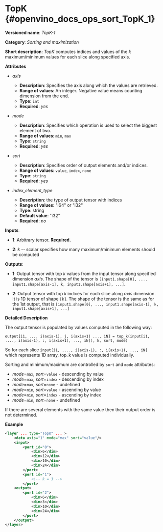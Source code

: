 # TopK {#openvino_docs_ops_sort_TopK_1}

**Versioned name**: *TopK-1*

**Category**: *Sorting and maximization*

**Short description**: *TopK* computes indices and values of the *k* maximum/minimum values for each slice along specified axis.

**Attributes**

* *axis*

  * **Description**: Specifies the axis along which the values are retrieved.
  * **Range of values**: An integer. Negative value means counting dimension from the end.
  * **Type**: `int`
  * **Required**: *yes*

* *mode*

  * **Description**: Specifies which operation is used to select the biggest element of two.
  * **Range of values**: `min`, `max`
  * **Type**: `string`
  * **Required**: *yes*

* *sort*

  * **Description**: Specifies order of output elements and/or indices.
  * **Range of values**: `value`, `index`, `none`
  * **Type**: `string`
  * **Required**: *yes*

* *index_element_type*

  * **Description**: the type of output tensor with indices
  * **Range of values**: "i64" or "i32"
  * **Type**: string
  * **Default value**: "i32"
  * **Required**: *no*

**Inputs**:

*   **1**: Arbitrary tensor. **Required.**

*   **2**: *k* -- scalar specifies how many maximum/minimum elements should be computed

**Outputs**:

*   **1**: Output tensor with top *k* values from the input tensor along specified dimension *axis*. The shape of the tensor is `[input1.shape[0], ..., input1.shape[axis-1], k, input1.shape[axis+1], ...]`.

*   **2**: Output tensor with top *k* indices for each slice along *axis* dimension. It is 1D tensor of shape `[k]`. The shape of the tensor is the same as for the 1st output, that is `[input1.shape[0], ..., input1.shape[axis-1], k, input1.shape[axis+1], ...]`

**Detailed Description**

The output tensor is populated by values computed in the following way:

    output[i1, ..., i(axis-1), j, i(axis+1) ..., iN] = top_k(input[i1, ...., i(axis-1), :, i(axis+1), ..., iN]), k, sort, mode)

So for each slice `input[i1, ...., i(axis-1), :, i(axis+1), ..., iN]` which represents 1D array, top_k value is computed individually.

Sorting and minimum/maximum are controlled by `sort` and `mode` attributes:
  * *mode*=`max`, *sort*=`value` - descending by value
  * *mode*=`max`, *sort*=`index` - descending by index
  * *mode*=`max`, *sort*=`none`  - undefined
  * *mode*=`min`, *sort*=`value` - ascending by value
  * *mode*=`min`, *sort*=`index` - ascending by index
  * *mode*=`min`, *sort*=`none`  - undefined

If there are several elements with the same value then their output order is not determined.

**Example**

```xml
<layer ... type="TopK" ... >
    <data axis="1" mode="max" sort="value"/>
    <input>
        <port id="0">
            <dim>6</dim>
            <dim>12</dim>
            <dim>10</dim>
            <dim>24</dim>
        </port>
        <port id="1">
            <!-- k = 3 -->
        </port>
    <output>
        <port id="2">
            <dim>6</dim>
            <dim>3</dim>
            <dim>10</dim>
            <dim>24</dim>
        </port>
    </output>
</layer>
```
